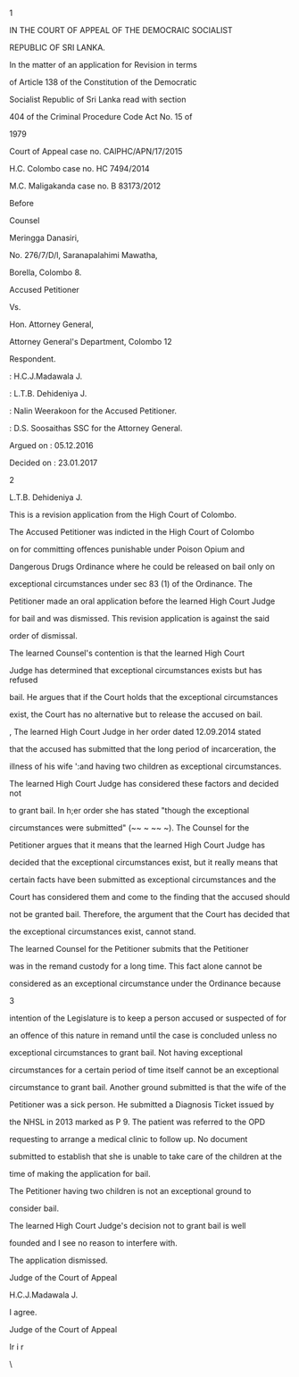 1

IN THE COURT OF APPEAL OF THE DEMOCRAIC SOCIALIST

REPUBLIC OF SRI LANKA.

In the matter of an application for Revision in terms

of Article 138 of the Constitution of the Democratic

Socialist Republic of Sri Lanka read with section

404 of the Criminal Procedure Code Act No. 15 of

1979

Court of Appeal case no. CAlPHC/APN/17/2015

H.C. Colombo case no. HC 7494/2014

M.C. Maligakanda case no. B 83173/2012

Before

Counsel

Meringga Danasiri,

No. 276/7/D/l, Saranapalahimi Mawatha,

Borella, Colombo 8.

Accused Petitioner

Vs.

Hon. Attorney General,

Attorney General's Department, Colombo 12

Respondent.

: H.C.J.Madawala J.

: L.T.B. Dehideniya J.

: Nalin Weerakoon for the Accused Petitioner.

: D.S. Soosaithas SSC for the Attorney General.

Argued on : 05.12.2016

Decided on : 23.01.2017

2

L.T.B. Dehideniya J.

This is a revision application from the High Court of Colombo.

The Accused Petitioner was indicted in the High Court of Colombo

on for committing offences punishable under Poison Opium and

Dangerous Drugs Ordinance where he could be released on bail only on

exceptional circumstances under sec 83 (1) of the Ordinance. The

Petitioner made an oral application before the learned High Court Judge

for bail and was dismissed. This revision application is against the said

order of dismissal.

The learned Counsel's contention is that the learned High Court

Judge has determined that exceptional circumstances exists but has refused

bail. He argues that if the Court holds that the exceptional circumstances

exist, the Court has no alternative but to release the accused on bail.

, The learned High Court Judge in her order dated 12.09.2014 stated

that the accused has submitted that the long period of incarceration, the

illness of his wife ':and having two children as exceptional circumstances.

The learned High Court Judge has considered these factors and decided not

to grant bail. In h;er order she has stated "though the exceptional

circumstances were submitted" (~~ ~ ~~ ~). The Counsel for the

Petitioner argues that it means that the learned High Court Judge has

decided that the exceptional circumstances exist, but it really means that

certain facts have been submitted as exceptional circumstances and the

Court has considered them and come to the finding that the accused should

not be granted bail. Therefore, the argument that the Court has decided that

the exceptional circumstances exist, cannot stand.

The learned Counsel for the Petitioner submits that the Petitioner

was in the remand custody for a long time. This fact alone cannot be

considered as an exceptional circumstance under the Ordinance because

3

intention of the Legislature is to keep a person accused or suspected of for

an offence of this nature in remand until the case is concluded unless no

exceptional circumstances to grant bail. Not having exceptional

circumstances for a certain period of time itself cannot be an exceptional

circumstance to grant bail. Another ground submitted is that the wife of the

Petitioner was a sick person. He submitted a Diagnosis Ticket issued by

the NHSL in 2013 marked as P 9. The patient was referred to the OPD

requesting to arrange a medical clinic to follow up. No document

submitted to establish that she is unable to take care of the children at the

time of making the application for bail.

The Petitioner having two children is not an exceptional ground to

consider bail.

The learned High Court Judge's decision not to grant bail is well

founded and I see no reason to interfere with.

The application dismissed.

Judge of the Court of Appeal

H.C.J.Madawala J.

I agree.

Judge of the Court of Appeal

Ir i r

\